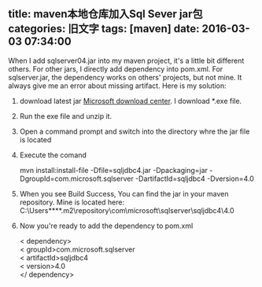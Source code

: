 title: maven本地仓库加入Sql Sever jar包
categories: 旧文字
tags: [maven]
date: 2016-03-03 07:34:00
---
When I add sqlserver04.jar into my maven project, it's a little bit different others. For other jars, I directly add dependency into pom.xml. For sqlserver.jar, the dependency works on others' projects, but not mine. It always give me an error about missing artifact. Here is my solution:
1) download latest jar [Microsoft download center][1]. I download *.exe file.
2) Run the exe file and unzip it.
3) Open a command prompt and switch into the directory whre the jar file is located
4) Execute the comand

    mvn install:install-file -Dfile=sqljdbc4.jar -Dpackaging=jar -DgroupId=com.microsoft.sqlserver -DartifactId=sqljdbc4 -Dversion=4.0  

5) When you see Build Success, You can find the jar in your maven repository. Mine is located here:
C:\Users\****\.m2\repository\com\microsoft\sqlserver\sqljdbc4\4.0
6) Now you're ready to add the dependency to pom.xml

    < dependency>  
                < groupId>com.microsoft.sqlserver</groupId>  
                < artifactId>sqljdbc4</artifactId>  
                < version>4.0</version>  
    </ dependency> 

  [1]: http://www.microsoft.com/en-us/download/details.aspx?displaylang=en&id=11774
